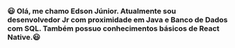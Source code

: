 ### 😃   Olá, me chamo Edson Júnior. Atualmente  sou desenvolvedor Jr com proximidade em Java e Banco de Dados com SQL. Também possuo conhecimentos básicos de React Native.😃
